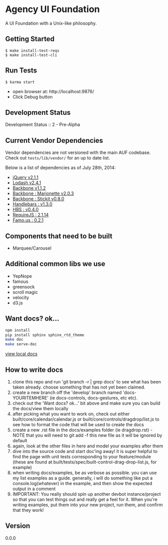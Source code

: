 # Agency UI Foundation

[jQuery v2.1.1]: http://api.jquery.com/
[Modernizr v2.6.2 : Custom Build]: http://modernizr.com/download/#-fontface-backgroundsize-borderimage-borderradius-boxshadow-flexbox-flexboxlegacy-hsla-multiplebgs-opacity-rgba-textshadow-cssanimations-csscolumns-generatedcontent-cssgradients-cssreflections-csstransforms-csstransforms3d-csstransitions-applicationcache-canvas-canvastext-draganddrop-hashchange-history-audio-video-indexeddb-input-inputtypes-localstorage-postmessage-sessionstorage-websockets-websqldatabase-webworkers-geolocation-inlinesvg-smil-svg-svgclippaths-touch-webgl-cssclasses-teststyles-testprop-testallprops-hasevent-prefixes-domprefixes
[Lodash v2.4.1]: http://lodash.com/
[Backbone v1.1.2]: http://backbonejs.org/
[Backbone : Marionette v2.0.3]: http://marionettejs.com/
[Backbone : Stickit v0.8.0]: http://nytimes.github.io/backbone.stickit/
[Handlebars : v1.3.0]: http://handlebarsjs.com/
[HBS : v0.4.0]: https://github.com/SlexAxton/require-handlebars-plugin
[RequireJS : 2.1.14]: http://github.com/jrburke/requirejs
[Famo.us : 0.2.1]: http://github.com/famous/famous


A UI Foundation with a Unix-like philosophy.

## Getting Started
    $ make install-test-reqs
    $ make install-test-cli

## Run Tests
    $ karma start

- open browser at: http://localhost:9876/
- Click Debug button

## Development Status

Development Status :: 2 - Pre-Alpha

## Current Vendor Dependencies

Vendor dependencies are not versioned with the main AUF codebase. Check out `tests/lib/vendor/` for an up to date list.

Below is a list of dependencies as of July 28th, 2014:

- [jQuery v2.1.1]
- [Lodash v2.4.1]
- [Backbone v1.1.2]
- [Backbone : Marionette v2.0.3]
- [Backbone : Stickit v0.8.0]
- [Handlebars : v1.3.0]
- [HBS : v0.4.0]
- [RequireJS : 2.1.14]
- [Famo.us : 0.2.1]

## Components that need to be built
- Marquee/Carousel


## Additional common libs we use
- YepNope
- famous
- greensock
- scroll magic
- velocity
- d3.js



## Want docs? ok... ##
``` bash
npm install
pip install sphinx sphinx_rtd_theme
make doc
make serve-doc
```
[view local docs](http://localhost:8000/)

## How to write docs
1. clone this repo and run 'git branch -r | grep docs' to see what has been taken already.  choose something that has not yet been claimed.
2. create a new branch off the 'develop' branch named 'docs-YOURITEMHERE' (ie docs-controls, docs-gestures, etc etc).   
3. check out the 'Want docs? ok...' bit above and make sure you can build the docs/view them locally
4. after picking what you want to work on, check out either built/core/calendar/calendar.js or built/core/controls/dragdrop/list.js to see how to format the code that will be used to create the docs
5. create a new .rst file in the docs/examples folder (ie dragdrop.rst) - NOTE that you will need to git add -f this new file as it will be ignored by default
6. again, look at the other files in here and model your examples after them
7. dive into the source code and start doc'ing away!  it is super helpful to find the page with unit tests corresponding to your feature/module (these are found at built/tests/spec/built-control-drag-drop-list.js, for example)
8. when writing docs/examples, be as verbose as possible.  you can use my list examples as a guide.  generally, i will do something like put a console.log(whatever) in the example, and then show the expected output in a comment
9. IMPORTANT: You really should spin up another devbot instance/project so that you can test things out and really get a feel for it.  When you're writing examples, put them into your new project, run them, and confirm that they work!

## Version

0.0.0
